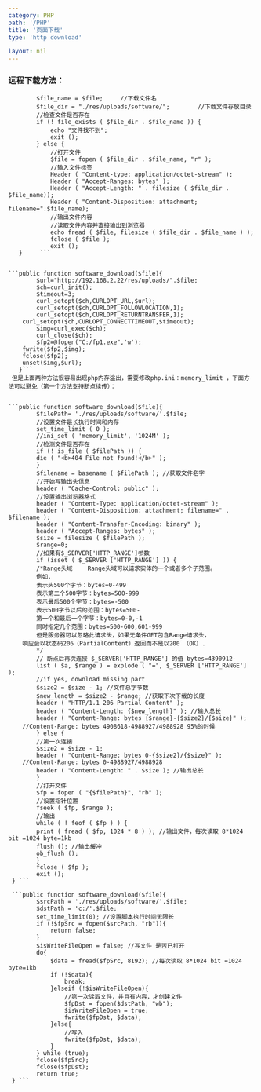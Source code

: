 ```yaml
---
category: PHP
path: '/PHP'
title: '页面下载'
type: 'http download'

layout: nil
---
```


### 远程下载方法：

```public function software_download($file){ 
        $file_name = $file;     //下载文件名    
        $file_dir = "./res/uploads/software/";        //下载文件存放目录    
        //检查文件是否存在    
        if (! file_exists ( $file_dir . $file_name )) {    
            echo "文件找不到";    
            exit ();    
        } else {    
            //打开文件    
            $file = fopen ( $file_dir . $file_name, "r" );    
            //输入文件标签     
            Header ( "Content-type: application/octet-stream" );    
            Header ( "Accept-Ranges: bytes" );    
            Header ( "Accept-Length: " . filesize ( $file_dir . $file_name));    
            Header ( "Content-Disposition: attachment; filename=".$file_name);    
            //输出文件内容     
            //读取文件内容并直接输出到浏览器    
            echo fread ( $file, filesize ( $file_dir . $file_name ) );    
            fclose ( $file );    
            exit ();    
   }     ```  


```public function software_download($file){                
        $url="http://192.168.2.22/res/uploads/".$file;     
        $ch=curl_init();  
        $timeout=3;  
        curl_setopt($ch,CURLOPT_URL,$url);  
        curl_setopt($ch,CURLOPT_FOLLOWLOCATION,1);  
        curl_setopt($ch,CURLOPT_RETURNTRANSFER,1);  
	curl_setopt($ch,CURLOPT_CONNECTTIMEOUT,$timeout);  
        $img=curl_exec($ch);  
        curl_close($ch); 
        $fp2=@fopen("C:/fp1.exe",'w');  
	fwrite($fp2,$img);  
	fclose($fp2);  
	unset($img,$url);
   }```
 但是上面两种方法很容易出现php内存溢出，需要修改php.ini：memory_limit ，下面方法可以避免（第一个方法支持断点续传）：  
 
 
```public function software_download($file){ 
        $filePath= './res/uploads/software/'.$file;
        //设置文件最长执行时间和内存
        set_time_limit ( 0 );
        //ini_set ( 'memory_limit', '1024M' );
        //检测文件是否存在
        if (! is_file ( $filePath )) {
        die ( "<b>404 File not found!</b>" );
        }
        $filename = basename ( $filePath ); //获取文件名字
        //开始写输出头信息 
        header ( "Cache-Control: public" );
        //设置输出浏览器格式
        header ( "Content-Type: application/octet-stream" );
        header ( "Content-Disposition: attachment; filename=" . $filename );
        header ( "Content-Transfer-Encoding: binary" );
        header ( "Accept-Ranges: bytes" );
        $size = filesize ( $filePath );
        $range=0;
        //如果有$_SERVER['HTTP_RANGE']参数
        if (isset ( $_SERVER ['HTTP_RANGE'] )) {
        /*Range头域 　　Range头域可以请求实体的一个或者多个子范围。
        例如，
        表示头500个字节：bytes=0-499
        表示第二个500字节：bytes=500-999
        表示最后500个字节：bytes=-500
        表示500字节以后的范围：bytes=500-
        第一个和最后一个字节：bytes=0-0,-1
        同时指定几个范围：bytes=500-600,601-999
        但是服务器可以忽略此请求头，如果无条件GET包含Range请求头，
	响应会以状态码206（PartialContent）返回而不是以200 （OK）.
        */
        // 断点后再次连接 $_SERVER['HTTP_RANGE'] 的值 bytes=4390912-
        list ( $a, $range ) = explode ( "=", $_SERVER ['HTTP_RANGE'] );
        //if yes, download missing part
        $size2 = $size - 1; //文件总字节数
        $new_length = $size2 - $range; //获取下次下载的长度
        header ( "HTTP/1.1 206 Partial Content" );
        header ( "Content-Length: {$new_length}" ); //输入总长
        header ( "Content-Range: bytes {$range}-{$size2}/{$size}" ); 
	//Content-Range: bytes 4908618-4988927/4988928 95%的时候
        } else {
        //第一次连接
        $size2 = $size - 1;
        header ( "Content-Range: bytes 0-{$size2}/{$size}" ); 
	//Content-Range: bytes 0-4988927/4988928
        header ( "Content-Length: " . $size ); //输出总长
        }
        //打开文件
        $fp = fopen ( "{$filePath}", "rb" );
        //设置指针位置
        fseek ( $fp, $range );
        //输出
        while ( ! feof ( $fp ) ) {
        print ( fread ( $fp, 1024 * 8 ) ); //输出文件，每次读取 8*1024 bit =1024 byte=1kb
        flush (); //输出缓冲
        ob_flush ();
        }
        fclose ( $fp );
        exit ();
 } ```	  
 
 ```public function software_download($file){ 
        $srcPath = './res/uploads/software/'.$file;
        $dstPath = 'c:/'.$file;
        set_time_limit(0); //设置脚本执行时间无限长
        if (!$fpSrc = fopen($srcPath, "rb")){
            return false;
        }
        $isWriteFileOpen = false; //写文件 是否已打开
        do{
            $data = fread($fpSrc, 8192); //每次读取 8*1024 bit =1024 byte=1kb
            if (!$data){
                break;
            }elseif (!$isWriteFileOpen){
                //第一次读取文件，并且有内容，才创建文件
                $fpDst = fopen($dstPath, "wb");
                $isWriteFileOpen = true;
                fwrite($fpDst, $data);
            }else{
                //写入
                fwrite($fpDst, $data);
            }
        } while (true);
        fclose($fpSrc);
        fclose($fpDst);
        return true;
 } ```	  
